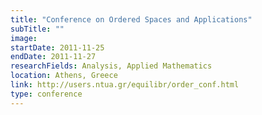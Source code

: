 ```yaml
---
title: "Conference on Ordered Spaces and Applications"
subTitle: ""
image:
startDate: 2011-11-25
endDate: 2011-11-27
researchFields: Analysis, Applied Mathematics
location: Athens, Greece
link: http://users.ntua.gr/equilibr/order_conf.html
type: conference
---
```

